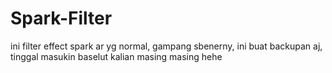 # Spark-Filter
ini filter effect spark ar yg normal, gampang sbenerny, ini buat backupan aj, tinggal masukin baselut kalian masing masing hehe
